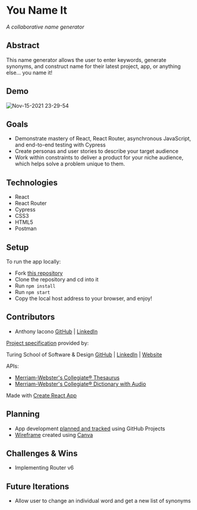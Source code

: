 # You Name It
*A collaborative name generator*

## Abstract
This name generator allows the user to enter keywords, generate synonyms, and construct name for their latest project, app, or anything else... you name it!

## Demo
![Nov-15-2021 23-29-54](https://user-images.githubusercontent.com/72999840/141940369-b08852a2-6659-4899-ad58-81bcc298fc11.gif)

## Goals
- Demonstrate mastery of React, React Router, asynchronous JavaScript, and end-to-end testing with Cypress
- Create personas and user stories to describe your target audience
- Work within constraints to deliver a product for your niche audience, which helps solve a problem unique to them.

## Technologies
- React
- React Router
- Cypress
- CSS3
- HTML5
- Postman

## Setup
To run the app locally:
  - Fork [this repository](https://github.com/anthony-iacono/you-name-it)
  - Clone the repository and cd into it
  - Run `npm install`
  - Run `npm start`
  - Copy the local host address to your browser, and enjoy!

## Contributors
  - Anthony Iacono [GitHub](https://github.com/anthony-iacono) | [LinkedIn](https://www.linkedin.com/in/anthony-iacono/)

[Project specification](https://frontend.turing.edu/projects/module-3/showcase.html) provided by:

Turing School of Software & Design
[GitHub](https://github.com/turingschool) | [LinkedIn](https://www.linkedin.com/school/turingschool/) | [Website](https://turing.edu/)

APIs:
  - [Merriam-Webster's Collegiate® Thesaurus](https://dictionaryapi.com/products/api-collegiate-thesaurus)
  - [Merriam-Webster's Collegiate® Dictionary with Audio](https://dictionaryapi.com/products/api-collegiate-dictionary)

Made with [Create React App](https://reactjs.org/docs/create-a-new-react-app.html)

## Planning
- App development [planned and tracked](https://github.com/anthony-iacono/cinema-central/projects/1) using GitHub Projects
- [Wireframe](https://www.figma.com/file/yiTkThOEDB0yAXhhUwCunr/Rancid-Tomatillos?node-id=0%3A1) created using [Canva](https://www.canva.com/)

## Challenges & Wins
  - Implementing Router v6

## Future Iterations
  - Allow user to change an individual word and get a new list of synonyms
